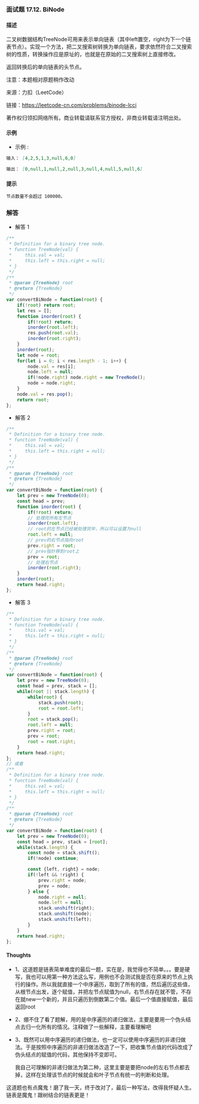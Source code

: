 ### 面试题 17.12. BiNode

#### 描述

二叉树数据结构TreeNode可用来表示单向链表（其中left置空，right为下一个链表节点）。实现一个方法，把二叉搜索树转换为单向链表，要求依然符合二叉搜索树的性质，转换操作应是原址的，也就是在原始的二叉搜索树上直接修改。

返回转换后的单向链表的头节点。

注意：本题相对原题稍作改动

来源：力扣（LeetCode）

链接：https://leetcode-cn.com/problems/binode-lcci

著作权归领扣网络所有。商业转载请联系官方授权，非商业转载请注明出处。

#### 示例

+ 示例 :
```md
输入： [4,2,5,1,3,null,6,0]

输出： [0,null,1,null,2,null,3,null,4,null,5,null,6]
```


#### 提示
```md
节点数量不会超过 100000。
```

### 解答

+ 解答 1
```js
/**
 * Definition for a binary tree node.
 * function TreeNode(val) {
 *     this.val = val;
 *     this.left = this.right = null;
 * }
 */
/**
 * @param {TreeNode} root
 * @return {TreeNode}
 */
var convertBiNode = function(root) {
    if(!root) return root;
    let res = [];
    function inorder(root) {
        if(!root) return;
        inorder(root.left);
        res.push(root.val);
        inorder(root.right);
    }
    inorder(root);
    let node = root;
    for(let i = 0; i < res.length - 1; i++) {
        node.val = res[i];
        node.left = null;
        if(!node.right) node.right = new TreeNode();
        node = node.right;
    }
    node.val = res.pop();
    return root;
};
```

+ 解答 2
```js
/**
 * Definition for a binary tree node.
 * function TreeNode(val) {
 *     this.val = val;
 *     this.left = this.right = null;
 * }
 */
/**
 * @param {TreeNode} root
 * @return {TreeNode}
 */
var convertBiNode = function(root) {
    let prev = new TreeNode(0);
    const head = prev;
    function inorder(root) {
        if(!root) return;
        // 处理完所有左节点
        inorder(root.left);
        // root的左节点已经被处理完毕，所以可以设置为null
        root.left = null;
        // prev的右节点指向root
        prev.right = root;
        // prev指针移到root上
        prev = root;
        // 处理右节点
        inorder(root.right);
    }
    inorder(root);
    return head.right;
};
```

+ 解答 3
```js
/**
 * Definition for a binary tree node.
 * function TreeNode(val) {
 *     this.val = val;
 *     this.left = this.right = null;
 * }
 */
/**
 * @param {TreeNode} root
 * @return {TreeNode}
 */
var convertBiNode = function(root) {
    let prev = new TreeNode(0);
    const head = prev, stack = [];
    while(root || stack.length) {
        while(root) {
            stack.push(root);
            root = root.left;
        }
        root = stack.pop();
        root.left = null;
        prev.right = root;
        prev = root;
        root = root.right;
    }
    return head.right;
};
// 或者
/**
 * Definition for a binary tree node.
 * function TreeNode(val) {
 *     this.val = val;
 *     this.left = this.right = null;
 * }
 */
/**
 * @param {TreeNode} root
 * @return {TreeNode}
 */
var convertBiNode = function(root) {
    let prev = new TreeNode(0);
    const head = prev, stack = [root];
    while(stack.length) {
        const node = stack.shift();
        if(!node) continue;

        const {left, right} = node;
        if(!left && !right) {
            prev.right = node;
            prev = node;
        } else {
            node.right = null;
            node.left = null;
            stack.unshift(right);
            stack.unshift(node);
            stack.unshift(left);
        }
    }
    return head.right;
};
```

#### Thoughts

+ 1、这道题是链表简单难度的最后一题，实在是，我觉得也不简单。。。要是硬写，我也可以用第一种方法这么写，用例也不会测试我是否在原来的节点上执行的操作。所以我就直接一个中序遍历，取到了所有的值，然后遍历这些值，从根节点出发，逐个赋值，并把左节点赋值为null，右节点存在就不管，不存在就new一个新的，并且只遍历到倒数第二个值。最后一个值直接赋值，最后返回root

+ 2、绷不住了看了题解，用的是中序遍历的递归做法，主要是要用一个伪头结点去归一化所有的情况。注释做了一些解释，主要看理解吧

+ 3、既然可以用中序遍历的递归做法，也一定可以使用中序遍历的非递归做法。于是按照中序遍历的非递归做法改造了一下，把收集节点值的代码改成了伪头结点的赋值的代码，其他保持不变即可。

  我自己可理解的非递归做法为第二种，这里主要是要把node的左右节点都去掉，这样在处理该节点的时候就会和叶子节点有统一的判断和处理。

这道题也有点魔鬼！磨了我一天，终于改对了，最后一种写法，改得我怀疑人生。链表是魔鬼！跟树结合的链表更是！